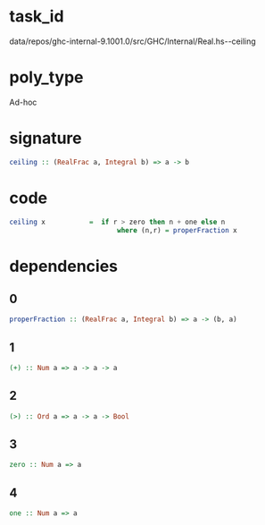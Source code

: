 
# task_id
data/repos/ghc-internal-9.1001.0/src/GHC/Internal/Real.hs--ceiling

# poly_type
Ad-hoc

# signature
```haskell
ceiling :: (RealFrac a, Integral b) => a -> b
```   

# code
```haskell
ceiling x           =  if r > zero then n + one else n
                           where (n,r) = properFraction x
```

# dependencies
## 0
```haskell
properFraction :: (RealFrac a, Integral b) => a -> (b, a)
```
## 1
```haskell
(+) :: Num a => a -> a -> a
```
## 2
```haskell
(>) :: Ord a => a -> a -> Bool
```
## 3
```haskell
zero :: Num a => a
```
## 4
```haskell
one :: Num a => a
```